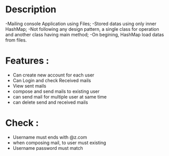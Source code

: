 # Description
  -Mailing console Application using Files;
  -Stored datas using only inner HashMap;
  -Not following any design pattern, a single class for operation and another class having main method;
  -On begining, HashMap load datas from files.

# Features :
  - Can create new account for each user
  - Can Login and check Received mails
  - View sent mails
  - compose and send mails to existing user
  - can send mail for multiple user at same time
  - can delete send and received mails
  
# Check :
  - Username must ends with @z.com
  - when composing mail, to user must existing
  - Username password must match
  
